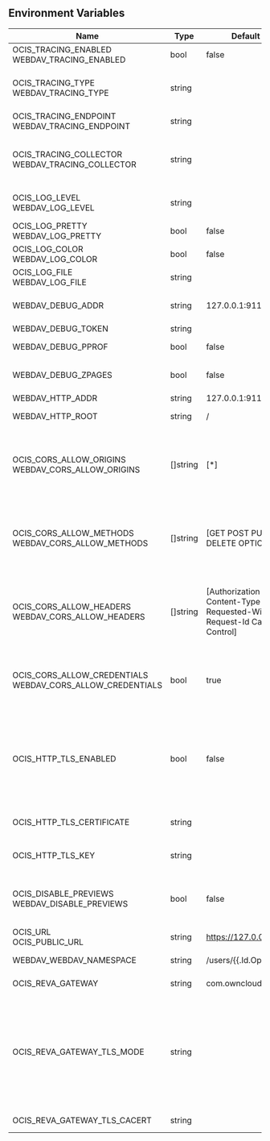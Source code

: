 ## Environment Variables

| Name | Type | Default Value | Description |
|------|------|---------------|-------------|
| OCIS_TRACING_ENABLED<br/>WEBDAV_TRACING_ENABLED | bool | false | Activates tracing.|
| OCIS_TRACING_TYPE<br/>WEBDAV_TRACING_TYPE | string |  | The type of tracing. Defaults to '', which is the same as 'jaeger'. Allowed tracing types are 'jaeger' and '' as of now.|
| OCIS_TRACING_ENDPOINT<br/>WEBDAV_TRACING_ENDPOINT | string |  | The endpoint of the tracing agent.|
| OCIS_TRACING_COLLECTOR<br/>WEBDAV_TRACING_COLLECTOR | string |  | The HTTP endpoint for sending spans directly to a collector, i.e. http://jaeger-collector:14268/api/traces. Only used if the tracing endpoint is unset.|
| OCIS_LOG_LEVEL<br/>WEBDAV_LOG_LEVEL | string |  | The log level. Valid values are: 'panic', 'fatal', 'error', 'warn', 'info', 'debug', 'trace'.|
| OCIS_LOG_PRETTY<br/>WEBDAV_LOG_PRETTY | bool | false | Activates pretty log output.|
| OCIS_LOG_COLOR<br/>WEBDAV_LOG_COLOR | bool | false | Activates colorized log output.|
| OCIS_LOG_FILE<br/>WEBDAV_LOG_FILE | string |  | The path to the log file. Activates logging to this file if set.|
| WEBDAV_DEBUG_ADDR | string | 127.0.0.1:9119 | Bind address of the debug server, where metrics, health, config and debug endpoints will be exposed.|
| WEBDAV_DEBUG_TOKEN | string |  | Token to secure the metrics endpoint.|
| WEBDAV_DEBUG_PPROF | bool | false | Enables pprof, which can be used for profiling.|
| WEBDAV_DEBUG_ZPAGES | bool | false | Enables zpages, which can be used for collecting and viewing in-memory traces.|
| WEBDAV_HTTP_ADDR | string | 127.0.0.1:9115 | The bind address of the HTTP service.|
| WEBDAV_HTTP_ROOT | string | / | Subdirectory that serves as the root for this HTTP service.|
| OCIS_CORS_ALLOW_ORIGINS<br/>WEBDAV_CORS_ALLOW_ORIGINS | []string | [*] | A comma-separated list of allowed CORS origins. See following chapter for more details: *Access-Control-Allow-Origin* at https://developer.mozilla.org/en-US/docs/Web/HTTP/Headers/Access-Control-Allow-Origin|
| OCIS_CORS_ALLOW_METHODS<br/>WEBDAV_CORS_ALLOW_METHODS | []string | [GET POST PUT PATCH DELETE OPTIONS] | A comma-separated list of allowed CORS methods. See following chapter for more details: *Access-Control-Request-Method* at https://developer.mozilla.org/en-US/docs/Web/HTTP/Headers/Access-Control-Request-Method|
| OCIS_CORS_ALLOW_HEADERS<br/>WEBDAV_CORS_ALLOW_HEADERS | []string | [Authorization Origin Content-Type Accept X-Requested-With X-Request-Id Cache-Control] | A blank or comma-separated list of allowed CORS headers. See following chapter for more details: *Access-Control-Request-Headers* at https://developer.mozilla.org/en-US/docs/Web/HTTP/Headers/Access-Control-Request-Headers.|
| OCIS_CORS_ALLOW_CREDENTIALS<br/>WEBDAV_CORS_ALLOW_CREDENTIALS | bool | true | Allow credentials for CORS.See following chapter for more details: *Access-Control-Allow-Credentials* at https://developer.mozilla.org/en-US/docs/Web/HTTP/Headers/Access-Control-Allow-Credentials.|
| OCIS_HTTP_TLS_ENABLED | bool | false | Activates TLS for the http based services using the server certifcate and key configured via OCIS_HTTP_TLS_CERTIFICATE and OCIS_HTTP_TLS_KEY. If OCIS_HTTP_TLS_CERTIFICATE is not set a temporary server certificate is generated - to be used with PROXY_INSECURE_BACKEND=true.|
| OCIS_HTTP_TLS_CERTIFICATE | string |  | Path/File name of the TLS server certificate (in PEM format) for the http services.|
| OCIS_HTTP_TLS_KEY | string |  | Path/File name for the TLS certificate key (in PEM format) for the server certificate to use for the http services.|
| OCIS_DISABLE_PREVIEWS<br/>WEBDAV_DISABLE_PREVIEWS | bool | false | Set this option to 'true' to disable rendering of thumbnails triggered via webdav access. Note that when disabled, all access to preview related webdav paths will return a 404.|
| OCIS_URL<br/>OCIS_PUBLIC_URL | string | https://127.0.0.1:9200 | URL, where oCIS is reachable for users.|
| WEBDAV_WEBDAV_NAMESPACE | string | /users/{{.Id.OpaqueId}} | CS3 path layout to use when forwarding /webdav requests|
| OCIS_REVA_GATEWAY | string | com.owncloud.api.gateway | CS3 gateway used to look up user metadata|
| OCIS_REVA_GATEWAY_TLS_MODE | string |  | TLS mode for grpc connection to the CS3 gateway endpoint. Possible values are 'off', 'insecure' and 'on'. 'off': disables transport security for the clients. 'insecure' allows using transport security, but disables certificate verification (to be used with the autogenerated self-signed certificates). 'on' enables transport security, including server certificate verification.|
| OCIS_REVA_GATEWAY_TLS_CACERT | string |  | The root CA certificate used to validate the gateway's TLS certificate.|